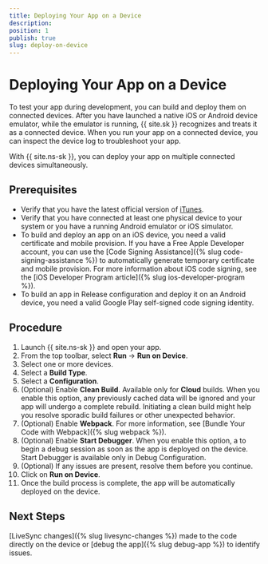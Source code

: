 ```yaml
---
title: Deploying Your App on a Device
description: 
position: 1
publish: true
slug: deploy-on-device
---
```


# Deploying Your App on a Device

To test your app during development, you can build and deploy them on connected devices. After you have launched a native iOS or Android device emulator, while the emulator is running, {{ site.sk }} recognizes and treats it as a connected device. When you run your app on a connected device, you can inspect the device log to troubleshoot your app.

With {{ site.ns-sk }}, you can deploy your app on multiple connected devices simultaneously.

## Prerequisites

* Verify that you have the latest official version of [iTunes](https://www.apple.com/itunes/download/).
* Verify that you have connected at least one physical device to your system or you have a running Android emulator or iOS simulator.
* To build and deploy an app on an iOS device, you need a valid certificate and mobile provision. If you have a Free Apple Developer account, you can use the [Code Signing Assistance]({% slug code-signing-assistance %}) to automatically generate temporary certificate and mobile provision. For more information about iOS code signing, see the [iOS Developer Program article]({% slug ios-developer-program %}).
* To build an app in Release configuration and deploy it on an Android device, you need a valid Google Play self-signed code signing identity.

## Procedure

1. Launch {{ site.ns-sk }} and open your app.
1. From the top toolbar, select **Run** &#8594; **Run on Device**.
1. Select one or more devices.
1. Select a **Build Type**.
1. Select a **Configuration**.
1. (Optional) Enable **Clean Build**. Available only for **Cloud** builds. When you enable this option, any previously cached data will be ignored and your app will undergo a complete rebuild. Initiating a clean build might help you resolve sporadic build failures or other unexpected behavior.
1. (Optional) Enable **Webpack**. For more information, see [Bundle Your Code with Webpack]({% slug webpack %}). 
1. (Optional) Enable **Start Debugger**. When you enable this option, a to begin a debug session as soon as the app is deployed on the device. Start Debugger is available only in Debug Configuration.
1. (Optional) If any issues are present, resolve them before you continue.
1. Click on **Run on Device**.
1. Once the build process is complete, the app will be automatically deployed on the device. 

## Next Steps

[LiveSync changes]({% slug livesync-changes %}) made to the code directly on the device or [debug the app]({% slug debug-app %}) to identify issues.



